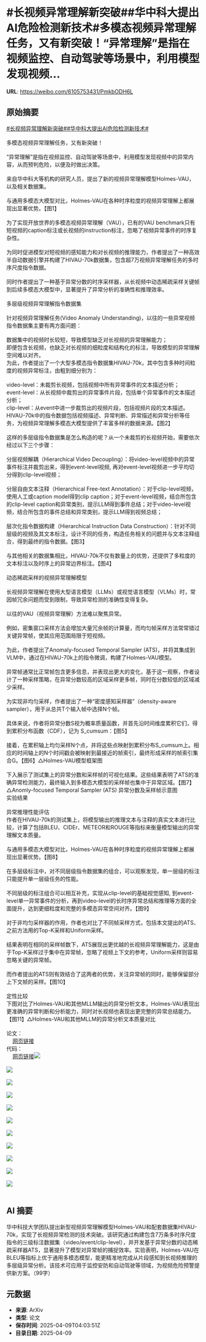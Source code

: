 # #长视频异常理解新突破##华中科大提出AI危险检测新技术#多模态视频异常理解任务，又有新突破！“异常理解”是指在视频监控、自动驾驶等场景中，利用模型发现视频...

**URL**: https://weibo.com/6105753431/PmkbODH6L

## 原始摘要

<a href="https://m.weibo.cn/search?containerid=231522type%3D1%26t%3D10%26q%3D%23%E9%95%BF%E8%A7%86%E9%A2%91%E5%BC%82%E5%B8%B8%E7%90%86%E8%A7%A3%E6%96%B0%E7%AA%81%E7%A0%B4%23&amp;extparam=%23%E9%95%BF%E8%A7%86%E9%A2%91%E5%BC%82%E5%B8%B8%E7%90%86%E8%A7%A3%E6%96%B0%E7%AA%81%E7%A0%B4%23" data-hide=""><span class="surl-text">#长视频异常理解新突破#</span></a><a href="https://m.weibo.cn/search?containerid=231522type%3D1%26t%3D10%26q%3D%23%E5%8D%8E%E4%B8%AD%E7%A7%91%E5%A4%A7%E6%8F%90%E5%87%BAAI%E5%8D%B1%E9%99%A9%E6%A3%80%E6%B5%8B%E6%96%B0%E6%8A%80%E6%9C%AF%23&amp;extparam=%23%E5%8D%8E%E4%B8%AD%E7%A7%91%E5%A4%A7%E6%8F%90%E5%87%BAAI%E5%8D%B1%E9%99%A9%E6%A3%80%E6%B5%8B%E6%96%B0%E6%8A%80%E6%9C%AF%23" data-hide=""><span class="surl-text">#华中科大提出AI危险检测新技术#</span></a><br><br>多模态视频异常理解任务，又有新突破！<br><br>“异常理解”是指在视频监控、自动驾驶等场景中，利用模型发现视频中的异常内容，从而预判危险，以便及时做出决策。<br><br>来自华中科大等机构的研究人员，提出了新的视频异常理解模型Holmes-VAU，以及相关数据集。<br><br>与通用多模态大模型对比，Holmes-VAU在各种时序粒度的视频异常理解上都展现出显著优势。【图1】<br><br>为了实现开放世界的多模态视频异常理解（VAU），已有的VAU benchmark只有短视频的caption标注或长视频的instruction标注，忽略了视频异常事件的时序复杂性。<br><br>为同时促进模型对短视频的感知能力和对长视频的推理能力，作者提出了一种高效半自动数据引擎并构建了HIVAU-70k数据集，包含超7万视频异常理解任务的多时序尺度指令数据。<br><br>同时作者提出了一种基于异常分数的时序采样器，从长视频中动态稀疏采样关键帧到后续多模态大模型中，显著提升了异常分析的准确性和推理效率。<br><br>多层级视频异常理解指令数据集  <br><br>针对视频异常理解任务(Video Anomaly Understanding)，以往的一些异常视频指令数据集主要有两方面问题：<br><br>数据集中的视频时长较短，导致模型缺乏对长视频的异常理解能力；  <br>即便包含长视频，也缺乏对长视频的细粒度和结构化的标注，导致模型的异常理解空间难以对齐。  <br>为此，作者提出了一个大型多模态指令数据集HIVAU-70k，其中包含多种时间粒度的视频异常标注，由粗到细分别为：<br><br>video-level：未裁剪长视频，包括视频中所有异常事件的文本描述分析；  <br>event-level：从长视频中裁剪出的异常事件片段，包括单个异常事件的文本描述分析；  <br>clip-level：从event中进一步裁剪出的视频片段，包括视频片段的文本描述。  <br>HIVAU-70k中的指令数据包括视频描述、异常判断、异常描述和异常分析等任务，为视频异常理解多模态大模型提供了丰富多样的数据来源。【图2】<br><br>这样的多层级指令数据集是怎么构造的呢？从一个未裁剪的长视频开始，需要依次经过以下三个步骤：<br><br>分层视频解耦（Hierarchical Video Decoupling）：将video-level视频中的异常事件标注并裁剪出来，得到event-level视频, 再对event-level视频进一步平均切分得到clip-level视频；  <br><br>分层自由文本注释（Hierarchical Free-text Annotation）：对于clip-level视频，使用人工或caption model得到clip caption；对于event-level视频，结合所包含的clip-level caption和异常类别，提示LLM得到事件总结；对于video-level视频，结合所包含的事件总结和异常类别，提示LLM得到视频总结；  <br><br>层次化指令数据构建（Hierarchical Instruction Data Construction）：针对不同层级的视频及其文本标注，设计不同的任务，构造任务相关的问题并与文本注释组合，得到最终的指令数据。【图3】<br><br>与其他相关的数据集相比，HIVAU-70k不仅有数量上的优势，还提供了多粒度的文本标注以及时序上的异常边界标注。【图4】<br><br>动态稀疏采样的视频异常理解模型  <br><br>长视频异常理解在使用大型语言模型（LLMs）或视觉语言模型（VLMs）时，常因帧冗余问题而受到限制，导致异常检测的准确性变得复杂。<br><br>以往的VAU（视频异常理解）方法难以聚焦异常。<br><br>例如，密集窗口采样方法会增加大量冗余帧的计算量，而均匀帧采样方法常常错过关键异常帧，使其应用范围局限于短视频。<br><br>为此，作者提出了Anomaly-focused Temporal Sampler (ATS)，并将其集成到VLM中，通过在HIVAU-70k上的指令微调，构建了Holmes-VAU模型。<br><br>异常帧通常比正常帧包含更多信息，并表现出更大的变化，基于这一观察，作者设计了一种采样策略，在异常分数较高的区域采样更多帧，同时在分数较低的区域减少采样。<br><br>为实现非均匀采样，作者提出了一种“密度感知采样器”（density-aware sampler），用于从总共T个输入帧中选择N个帧。<br><br>具体来说，作者将异常分数S视为概率质量函数，并首先沿时间维度累积它们，得到累积分布函数（CDF），记为 S_cumsum：【图5】<br><br>接着，在累积轴上均匀采样N个点，并将这些点映射到累积分布S_cumsum上。相应的时间轴上的N个时间戳会被映射到最接近的帧索引，最终形成采样的帧索引集合G。【图6】△Holmes-VAU模型框架图  <br><br>下入展示了测试集上的异常分数和采样帧的可视化结果。这些结果表明了ATS的准确异常检测能力，最终输入到多模态大模型的采样帧也集中于异常区域。【图7】△Anomly-focused Temporal Sampler (ATS) 异常分数及采样帧示意图  <br>实验结果  <br><br>异常推理性能评估  <br>作者在HIVAU-70k的测试集上，将模型输出的推理文本与注释的真实文本进行比较，计算了包括BLEU、CIDEr、METEOR和ROUGE等指标来衡量模型输出的异常理解文本质量。<br><br>与通用多模态大模型对比，Holmes-VAU在各种时序粒度的视频异常理解上都展现出显著优势。【图8】<br><br>在多层级标注中，对不同层级指令数据集的组合，可以观察发现，单一层级的标注只能提升单一层级任务的性能。<br><br>不同层级的标注组合可以相互补充，实现从clip-level的基础视觉感知, 到event-level单一异常事件的分析，再到video-level的长时序异常总结和推理等方面的全面提升，达到更细粒度和完整的多模态异常空间对齐。【图9】<br><br>对于非均匀采样器的作用，作者也对比了不同帧采样方式，包括本文提出的ATS、之前方法用的Top-K采样和Uniform采样。<br><br>结果表明在相同的采样帧数下，ATS展现出更优越的长视频异常理解能力，这是由于Top-K采样过于集中在异常帧，忽略了视频上下文的参考，Uniform采样则容易忽略关键的异常帧。<br><br>而作者提出的ATS则有效结合了这两者的优势，关注异常帧的同时，能够保留部分上下文帧的采样。【图10】<br><br>定性比较  <br>下图对比了Holmes-VAU和其他MLLM输出的异常分析文本，Holmes-VAU表现出更准确的异常判断和分析能力，同时对长视频也表现出更完整的异常总结能力。【图11】△Holmes-VAU和其他MLLM的异常分析文本质量对比  <br><br>论文：  <br><a href="https://weibo.cn/sinaurl?u=https%3A%2F%2Farxiv.org%2Fabs%2F2412.06171" data-hide=""><span class="url-icon"><img style="width: 1rem;height: 1rem" src="https://h5.sinaimg.cn/upload/2015/09/25/3/timeline_card_small_web_default.png" referrerpolicy="no-referrer"></span><span class="surl-text">网页链接</span></a>  <br>代码：  <br><a href="https://weibo.cn/sinaurl?u=https%3A%2F%2Fgithub.com%2Fpipixin321%2FHolmesVAU" data-hide=""><span class="url-icon"><img style="width: 1rem;height: 1rem" src="https://h5.sinaimg.cn/upload/2015/09/25/3/timeline_card_small_web_default.png" referrerpolicy="no-referrer"></span><span class="surl-text">网页链接</span></a><img style="" src="https://tvax3.sinaimg.cn/large/006Fd7o3gy1i09ikh5rwqj30px0k0qm6.jpg" referrerpolicy="no-referrer"><br><br><img style="" src="https://tvax4.sinaimg.cn/large/006Fd7o3gy1i09ikgru3yj30zk0da7gw.jpg" referrerpolicy="no-referrer"><br><br><img style="" src="https://tvax4.sinaimg.cn/large/006Fd7o3gy1i09ikh9csjj30pr0k0n77.jpg" referrerpolicy="no-referrer"><br><br><img style="" src="https://tvax3.sinaimg.cn/large/006Fd7o3gy1i09ikfa83dj30zk09qdmg.jpg" referrerpolicy="no-referrer"><br><br><img style="" src="https://tvax2.sinaimg.cn/large/006Fd7o3gy1i09ikfu0m2j30zk0aetav.jpg" referrerpolicy="no-referrer"><br><br><img style="" src="https://tvax4.sinaimg.cn/large/006Fd7o3gy1i09ikggnnjj30lm0k0qdk.jpg" referrerpolicy="no-referrer"><br><br><img style="" src="https://tvax1.sinaimg.cn/large/006Fd7o3gy1i09ikggn27j30zk0bgaj6.jpg" referrerpolicy="no-referrer"><br><br><img style="" src="https://tvax2.sinaimg.cn/large/006Fd7o3gy1i09ikf3bcdj30zk09hdsa.jpg" referrerpolicy="no-referrer"><br><br><img style="" src="https://tvax1.sinaimg.cn/large/006Fd7o3gy1i09ikhr2nwj30zk0j67j6.jpg" referrerpolicy="no-referrer"><br><br><img style="" src="https://tvax2.sinaimg.cn/large/006Fd7o3gy1i09ikibad9j30sf0k0qfo.jpg" referrerpolicy="no-referrer"><br><br><img style="" src="https://tvax4.sinaimg.cn/large/006Fd7o3gy1i09ikhwe5jj30zk0jyb0s.jpg" referrerpolicy="no-referrer"><br><br>

## AI 摘要

华中科技大学团队提出新型视频异常理解模型Holmes-VAU和配套数据集HIVAU-70k，实现了长视频异常检测的技术突破。该研究通过构建包含7万条多时序尺度指令的三级标注数据集（video/event/clip-level），并开发基于异常分数的动态稀疏采样器ATS，显著提升了模型对异常帧的捕捉效率。实验表明，Holmes-VAU在BLEU等指标上优于通用多模态模型，能更精准地完成从片段感知到长视频推理的多层级异常分析。该技术可应用于监控安防和自动驾驶等领域，为视频危险预警提供新方案。（99字）

## 元数据

- **来源**: ArXiv
- **类型**: 论文
- **保存时间**: 2025-04-09T04:03:51Z
- **目录日期**: 2025-04-09
